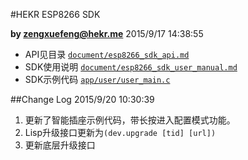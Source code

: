 #HEKR ESP8266 SDK

**by [zengxuefeng@hekr.me](mailto:zengxuefeng@hekr.me "zengxuefeng@hekr.me")**  2015/9/17 14:38:55 

- API见目录 [`document/esp8266_sdk_api.md`](https://github.com/HEKR-Cloud/HEKR-ESP8266-SDK/blob/master/document/esp8266_sdk_api.md) 
- SDK使用说明 [`document/esp8266_sdk_user_manual.md`](https://github.com/HEKR-Cloud/HEKR-ESP8266-SDK/blob/master/document/esp8266_sdk_user_manual.md)
- SDK示例代码 [`app/user/user_main.c`](https://github.com/HEKR-Cloud/HEKR-ESP8266-SDK/blob/master/app/user/user_main.c)

##Change Log
2015/9/20 10:30:39 

1. 更新了智能插座示例代码，带长按进入配置模式功能。
2. Lisp升级接口更新为`(dev.upgrade [tid] [url])`
3. 更新底层升级接口